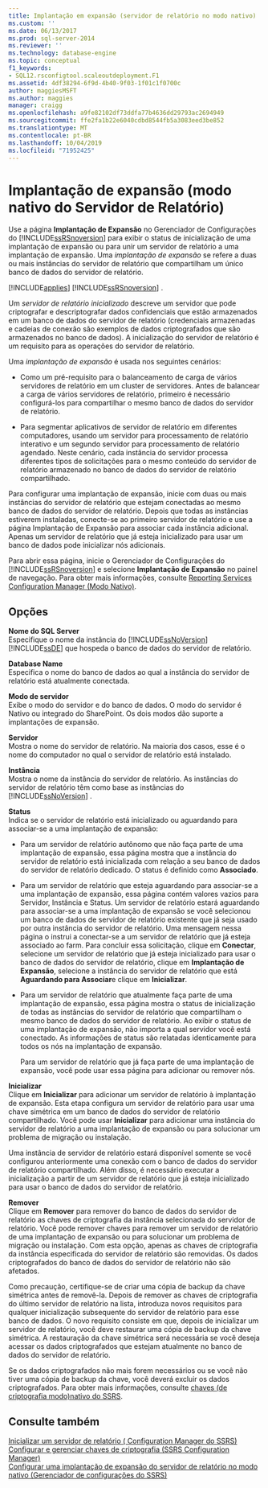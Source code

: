 ```yaml
---
title: Implantação em expansão (servidor de relatório no modo nativo) | Microsoft Docs
ms.custom: ''
ms.date: 06/13/2017
ms.prod: sql-server-2014
ms.reviewer: ''
ms.technology: database-engine
ms.topic: conceptual
f1_keywords:
- SQL12.rsconfigtool.scaleoutdeployment.F1
ms.assetid: 4df38294-6f9d-4b40-9f03-1f01c1f0700c
author: maggiesMSFT
ms.author: maggies
manager: craigg
ms.openlocfilehash: a9fe82102df73ddfa77b4636dd29793ac2694949
ms.sourcegitcommit: ffe2fa1b22e6040cdbd8544fb5a3083eed3be852
ms.translationtype: MT
ms.contentlocale: pt-BR
ms.lasthandoff: 10/04/2019
ms.locfileid: "71952425"
---
```

# <a name="scale-out-deployment-native-mode-report-server"></a>Implantação de expansão (modo nativo do Servidor de Relatório)
  Use a página **Implantação de Expansão** no Gerenciador de Configurações do [!INCLUDE[ssRSnoversion](../../includes/ssrsnoversion-md.md)] para exibir o status de inicialização de uma implantação de expansão ou para unir um servidor de relatório a uma implantação de expansão. Uma *implantação de expansão* se refere a duas ou mais instâncias do servidor de relatório que compartilham um único banco de dados do servidor de relatório.  
  
 [!INCLUDE[applies](../../includes/applies-md.md)] [!INCLUDE[ssRSnoversion](../../includes/ssrsnoversion-md.md)] .  
  
 Um *servidor de relatório inicializado* descreve um servidor que pode criptografar e descriptografar dados confidenciais que estão armazenados em um banco de dados do servidor de relatório (credenciais armazenadas e cadeias de conexão são exemplos de dados criptografados que são armazenados no banco de dados). A inicialização do servidor de relatório é um requisito para as operações do servidor de relatório.  
  
 Uma *implantação de expansão* é usada nos seguintes cenários:  
  
-   Como um pré-requisito para o balanceamento de carga de vários servidores de relatório em um cluster de servidores. Antes de balancear a carga de vários servidores de relatório, primeiro é necessário configurá-los para compartilhar o mesmo banco de dados do servidor de relatório.  
  
-   Para segmentar aplicativos de servidor de relatório em diferentes computadores, usando um servidor para processamento de relatório interativo e um segundo servidor para processamento de relatório agendado. Neste cenário, cada instância do servidor processa diferentes tipos de solicitações para o mesmo conteúdo do servidor de relatório armazenado no banco de dados do servidor de relatório compartilhado.  
  
 Para configurar uma implantação de expansão, inicie com duas ou mais instâncias do servidor de relatório que estejam conectadas ao mesmo banco de dados do servidor de relatório. Depois que todas as instâncias estiverem instaladas, conecte-se ao primeiro servidor de relatório e use a página Implantação de Expansão para associar cada instância adicional. Apenas um servidor de relatório que já esteja inicializado para usar um banco de dados pode inicializar nós adicionais.  
  
 Para abrir essa página, inicie o Gerenciador de Configurações do [!INCLUDE[ssRSnoversion](../../includes/ssrsnoversion-md.md)] e selecione **Implantação de Expansão** no painel de navegação. Para obter mais informações, consulte [Reporting Services Configuration Manager &#40;Modo Nativo&#41;](../../../2014/sql-server/install/reporting-services-configuration-manager-native-mode.md).  
  
## <a name="options"></a>Opções  
 **Nome do SQL Server**  
 Especifique o nome da instância do [!INCLUDE[ssNoVersion](../../includes/ssnoversion-md.md)] [!INCLUDE[ssDE](../../includes/ssde-md.md)] que hospeda o banco de dados do servidor de relatório.  
  
 **Database Name**  
 Especifica o nome do banco de dados ao qual a instância do servidor de relatório está atualmente conectada.  
  
 **Modo de servidor**  
 Exibe o modo do servidor e do banco de dados. O modo do servidor é Nativo ou integrado do SharePoint. Os dois modos dão suporte a implantações de expansão.  
  
 **Servidor**  
 Mostra o nome do servidor de relatório. Na maioria dos casos, esse é o nome do computador no qual o servidor de relatório está instalado.  
  
 **Instância**  
 Mostra o nome da instância do servidor de relatório. As instâncias do servidor de relatório têm como base as instâncias do [!INCLUDE[ssNoVersion](../../includes/ssnoversion-md.md)] .  
  
 **Status**  
 Indica se o servidor de relatório está inicializado ou aguardando para associar-se a uma implantação de expansão:  
  
-   Para um servidor de relatório autônomo que não faça parte de uma implantação de expansão, essa página mostra que a instância do servidor de relatório está inicializada com relação a seu banco de dados do servidor de relatório dedicado. O status é definido como **Associado**.  
  
-   Para um servidor de relatório que esteja aguardando para associar-se a uma implantação de expansão, essa página contém valores vazios para Servidor, Instância e Status. Um servidor de relatório estará aguardando para associar-se a uma implantação de expansão se você selecionou um banco de dados de servidor de relatório existente que já seja usado por outra instância do servidor de relatório. Uma mensagem nessa página o instrui a conectar-se a um servidor de relatório que já esteja associado ao farm. Para concluir essa solicitação, clique em **Conectar**, selecione um servidor de relatório que já esteja inicializado para usar o banco de dados do servidor de relatório, clique em **Implantação de Expansão**, selecione a instância do servidor de relatório que está **Aguardando para Associar**e clique em **Inicializar**.  
  
-   Para um servidor de relatório que atualmente faça parte de uma implantação de expansão, essa página mostra o status de inicialização de todas as instâncias do servidor de relatório que compartilham o mesmo banco de dados do servidor de relatório. Ao exibir o status de uma implantação de expansão, não importa a qual servidor você está conectado. As informações de status são relatadas identicamente para todos os nós na implantação de expansão.  
  
     Para um servidor de relatório que já faça parte de uma implantação de expansão, você pode usar essa página para adicionar ou remover nós.  
  
 **Inicializar**  
 Clique em **Inicializar** para adicionar um servidor de relatório à implantação de expansão. Esta etapa configura um servidor de relatório para usar uma chave simétrica em um banco de dados do servidor de relatório compartilhado. Você pode usar **Inicializar** para adicionar uma instância do servidor de relatório a uma implantação de expansão ou para solucionar um problema de migração ou instalação.  
  
 Uma instância de servidor de relatório estará disponível somente se você configurou anteriormente uma conexão com o banco de dados do servidor de relatório compartilhado. Além disso, é necessário executar a inicialização a partir de um servidor de relatório que já esteja inicializado para usar o banco de dados do servidor de relatório.  
  
 **Remover**  
 Clique em **Remover** para remover do banco de dados do servidor de relatório as chaves de criptografia da instância selecionada do servidor de relatório. Você pode remover chaves para remover um servidor de relatório de uma implantação de expansão ou para solucionar um problema de migração ou instalação. Com esta opção, apenas as chaves de criptografia da instância especificada do servidor de relatório são removidas. Os dados criptografados do banco de dados do servidor de relatório não são afetados.  
  
 Como precaução, certifique-se de criar uma cópia de backup da chave simétrica antes de removê-la. Depois de remover as chaves de criptografia do último servidor de relatório na lista, introduza novos requisitos para qualquer inicialização subsequente do servidor de relatório para esse banco de dados. O novo requisito consiste em que, depois de inicializar um servidor de relatório, você deve restaurar uma cópia de backup da chave simétrica. A restauração da chave simétrica será necessária se você deseja acessar os dados criptografados que estejam atualmente no banco de dados do servidor de relatório.  
  
 Se os dados criptografados não mais forem necessários ou se você não tiver uma cópia de backup da chave, você deverá excluir os dados criptografados. Para obter mais informações, consulte [chaves &#40;de criptografia modo&#41;nativo do SSRS](../../../2014/sql-server/install/encryption-keys-ssrs-native-mode.md).  
  
## <a name="see-also"></a>Consulte também  
 [Inicializar um servidor de relatório &#40; Configuration Manager do SSRS&#41;](../../reporting-services/install-windows/ssrs-encryption-keys-initialize-a-report-server.md)   
 [Configurar e gerenciar chaves de criptografia &#40;SSRS Configuration Manager&#41;](../../reporting-services/install-windows/ssrs-encryption-keys-manage-encryption-keys.md)   
 [Configurar uma implantação de expansão do servidor de relatório no modo nativo &#40;Gerenciador de configurações do SSRS&#41;](../../reporting-services/install-windows/configure-a-native-mode-report-server-scale-out-deployment.md)  
  
  
